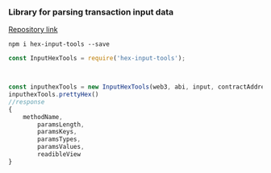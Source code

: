 ### Library for parsing transaction input data
[Repository link](https://github.com/Misir8/input-parse-tools)
```npm 
npm i hex-input-tools --save
```
```javascript
const InputHexTools = require('hex-input-tools');



const inputhexTools = new InputHexTools(web3, abi, input, contractAddress)
inputhexTools.prettyHex()
//response 
{
    methodName,
        paramsLength,
        paramsKeys,
        paramsTypes,
        paramsValues,
        readibleView
}
```